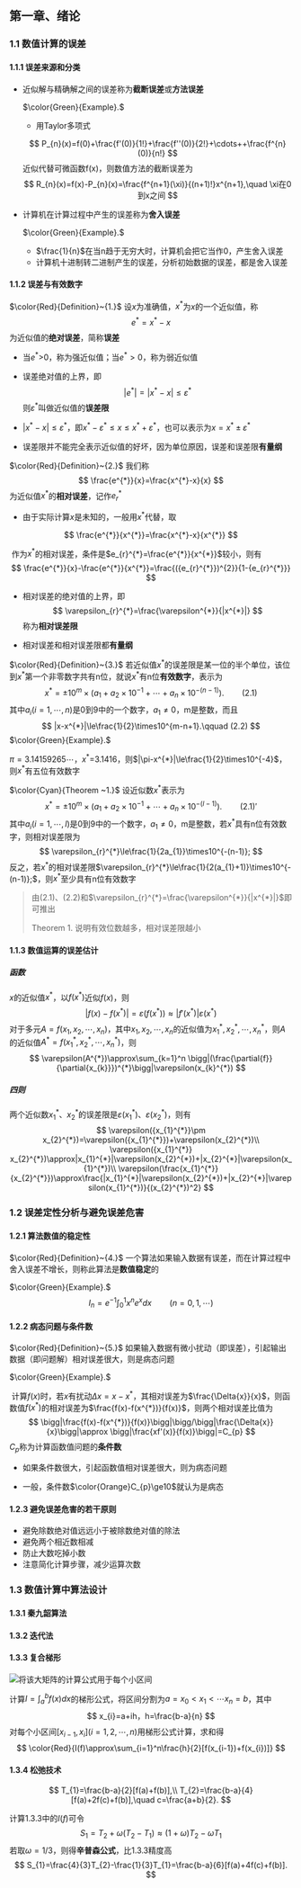 ## 第一章、绪论

### 1.1 数值计算的误差

#### 1.1.1 误差来源和分类

- 近似解与精确解之间的误差称为**截断误差**或**方法误差**

  $\color{Green}{Example}.$

  - 用Taylor多项式

  $$
  P_{n}(x)=f(0)+\frac{f'(0)}{1!}+\frac{f''(0)}{2!}+\cdots++\frac{f^{n}(0)}{n!}
  $$
     	近似代替可微函数f(x)，则数值方法的截断误差为
  $$
  R_{n}(x)=f(x)-P_{n}(x)=\frac{f^{n+1}(\xi)}{(n+1)!}x^{n+1},\quad \xi在0到x之间
  $$

- 计算机在计算过程中产生的误差称为**舍入误差**
  
  $\color{Green}{Example}.$
  
  - $\frac{1}{n}$在当n趋于无穷大时，计算机会把它当作0，产生舍入误差
  - 计算机十进制转二进制产生的误差，分析初始数据的误差，都是舍入误差

#### 1.1.2 误差与有效数字

$\color{Red}{Definition}~{1.}$ 设$x$为准确值，$x^{*}$为$x$的一个近似值，称
$$
e^{*}=x^{*}-x
$$
为近似值的**绝对误差**，简称**误差**

- 当$e^{*}$>0，称为强近似值；当$e^{*}>0$，称为弱近似值

- 误差绝对值的上界，即
  $$
  |e^{*}|=|x^{*}-x|\le\varepsilon^{*}
  $$
  则$\varepsilon^{*}$叫做近似值的**误差限**

- $|x^{*}-x|\le\varepsilon^{*}$，即$x^{*}-\varepsilon^{*}\le x\le x^{*}+\varepsilon^{*}$，也可以表示为$x=x^{*}\pm \varepsilon^{*}$

- 误差限并不能完全表示近似值的好坏，因为单位原因，误差和误差限**有量纲**

$\color{Red}{Definition}~{2.}$ 我们称
$$
\frac{e^{*}}{x}=\frac{x^{*}-x}{x}
$$
为近似值$x^{*}$的**相对误差**，记作$e_{r}^{*}$

- 由于实际计算$x$是未知的，一般用$x^{*}$代替，取

$$
\frac{e^{*}}{x^{*}}=\frac{x^{*}-x}{x^{*}}
$$

​		作为$x^{*}$的相对误差，条件是$e_{r}^{*}=\frac{e^{*}}{x^{*}}$较小，则有
$$
\frac{e^{*}}{x}-\frac{e^{*}}{x^{*}}=\frac{({e_{r}^{*}})^{2}}{1-{e_{r}^{*}}}
$$

- 相对误差的绝对值的上界，即
  $$
  \varepsilon_{r}^{*}=\frac{\varepsilon^{*}}{|x^{*}|}
  $$
  称为**相对误差限**

- 相对误差和相对误差限都**有量纲**

$\color{Red}{Definition}~{3.}$ 若近似值$x^{*}$的误差限是某一位的半个单位，该位到$x^{*}$第一个非零数字共有n位，就说$x^{*}$有n位**有效数字**，表示为
$$
x^{*}=\pm10^{m}\times(a_{1}+a_{2}\times10^{-1}+\cdots+a_{n}\times10^{-(n-1)}).\qquad(2.1)
$$
其中$a_{i}(i=1,\cdots,n)$是0到9中的一个数字，$a_{1}≠0$，m是整数，而且
$$
|x-x^{*}|\le\frac{1}{2}\times10^{m-n+1}.\qquad (2.2)
$$
$\color{Green}{Example}.$

$\pi=3.14159265\cdots$，$x^{*}$=3.1416，则$|\pi-x^{*}|\le\frac{1}{2}\times10^{-4}$，则$x^{*}$有五位有效数字

$\color{Cyan}{Theorem ~1.}$ 设近似数$x^{*}$表示为
$$
x^{*}=\pm10^{m}\times(a_{1}+a_{2}\times10^{-1}+\cdots+a_{n}\times10^{-(l-1)}).\qquad(2.1)'
$$
其中$a_{i}(i=1,\cdots,l)$是0到9中的一个数字，$a_{1}≠0$，m是整数，若$x^{*}$具有n位有效数字，则相对误差限为
$$
\varepsilon_{r}^{*}\le\frac{1}{2a_{1}}\times10^{-(n-1)};
$$
反之，若$x^{*}$的相对误差限$\varepsilon_{r}^{*}\le\frac{1}{2(a_{1}+1)}\times10^{-(n-1)};$，则$x^{*}$至少具有n位有效数字

> 由(2.1)、(2.2)和$\varepsilon_{r}^{*}=\frac{\varepsilon^{*}}{|x^{*}|}$即可推出
>
> Theorem 1. 说明有效位数越多，相对误差限越小

#### 1.1.3 数值运算的误差估计

  ##### 函数

$x$的近似值$x^{*}$，以$f(x^{*})$近似$f(x)$，则
$$
|f(x)-f(x^{*})|=\varepsilon(f(x^{*}))\approx|f'(x^{*})|\varepsilon(x^{*})
$$
对于多元$A=f(x_{1},x_{2},\cdots,x_{n})$，其中$x_{1},x_{2},\cdots,x_{n}$的近似值为$x_{1}^{*},x_{2}^{*},\cdots,x_{n}^{*}$，则$A$的近似值$A^{*}=f(x_{1}^{*},x_{2}^{*},\cdots,x_{n}^{*})$，则
$$
\varepsilon(A^{*})\approx\sum_{k=1}^n \bigg|(\frac{\partial{f}}{\partial{x_{k}}})^{*}\bigg|\varepsilon(x_{k}^{*})
$$

##### 四则

两个近似数$x_{1}^{*}$、$x_{2}^{*}$的误差限是$\varepsilon({x_{1}^{*}})$、$\varepsilon({x_{2}^{*}})$，则有
$$
\varepsilon({x_{1}^{*}}\pm x_{2}^{*})=\varepsilon({x_{1}^{*}})+\varepsilon(x_{2}^{*})\\
\varepsilon({x_{1}^{*}} x_{2}^{*})\approx|x_{1}^{*}|\varepsilon(x_{2}^{*})+|x_{2}^{*}|\varepsilon(x_{1}^{*})\\
\varepsilon(\frac{x_{1}^{*}}{x_{2}^{*}})\approx\frac{|x_{1}^{*}|\varepsilon(x_{2}^{*})+|x_{2}^{*}|\varepsilon(x_{1}^{*})}{(x_{2}^{*})^2}
$$

### 1.2 误差定性分析与避免误差危害

#### 1.2.1 算法数值的稳定性

$\color{Red}{Definition}~{4.}$ 一个算法如果输入数据有误差，而在计算过程中舍入误差不增长，则称此算法是**数值稳定**的

$\color{Green}{Example}.$
$$
I_{n}=e^{-1}\int_{0}^{{1}}{x^{n}e^{x}dx}\qquad(n=0,1,\cdots)
$$

#### 1.2.2 病态问题与条件数

$\color{Red}{Definition}~{5.}$ 如果输入数据有微小扰动（即误差），引起输出数据（即问题解）相对误差很大，则是病态问题

$\color{Green}{Example}.$

​	计算$f(x)$时，若$x$有扰动$\Delta{x}=x-x^{*}$，其相对误差为$\frac{\Delta{x}}{x}$，则函数值$f(x^{*})$的相对误差为$\frac{f(x)-f(x^{*})}{f(x)}$，则两个相对误差比值为
$$
\bigg|\frac{f(x)-f(x^{*})}{f(x)}\bigg|\bigg/\bigg|\frac{\Delta{x}}{x}\bigg|\approx \bigg|\frac{xf'(x)}{f(x)}\bigg|=C_{p}
$$
$C_{p}$称为计算函数值问题的**条件数**

- 如果条件数很大，引起函数值相对误差很大，则为病态问题

- 一般，条件数$\color{Orange}C_{p}\ge10$就认为是病态

#### 1.2.3 避免误差危害的若干原则

- 避免除数绝对值远远小于被除数绝对值的除法
- 避免两个相近数相减
- 防止大数吃掉小数
- 注意简化计算步骤，减少运算次数

### 1.3 数值计算中算法设计

#### 1.3.1 秦九韶算法

#### 1.3.2 迭代法

#### 1.3.3 复合梯形

![](.\pictures\复合梯形.png)将该大矩阵的计算公式用于每个小区间

计算$I=\int_{a}^{{b}}f(x)dx$的梯形公式，将区间分割为$a=x_{0}<x_{1}<\cdots x_{n}=b$，其中
$$
x_{i}=a+ih，h=\frac{b-a}{n}
$$
对每个小区间$[x_{i-1},x_{i}](i=1,2,\cdots,n)$用梯形公式计算，求和得
$$
\color{Red}{I(f)\approx\sum_{i=1}^n\frac{h}{2}[f(x_{i-1})+f(x_{i})]}
$$

#### 1.3.4 松弛技术 

$$
T_{1}=\frac{b-a}{2}[f(a)+f(b)],\\
T_{2}=\frac{b-a}{4}[f(a)+2f(c)+f(b)],\quad c=\frac{a+b}{2}.
$$

计算1.3.3中的$I(f)$可令
$$
S_{1}=T_{2}+\omega(T_{2}-T_{1})\approx(1+\omega)T_{2}-\omega T_{1}
$$
若取$\omega=1/3$，则得**辛普森公式**，比1.3.3精度高
$$
S_{1}=\frac{4}{3}T_{2}-\frac{1}{3}T_{1}=\frac{b-a}{6}[f(a)+4f(c)+f(b)].
$$